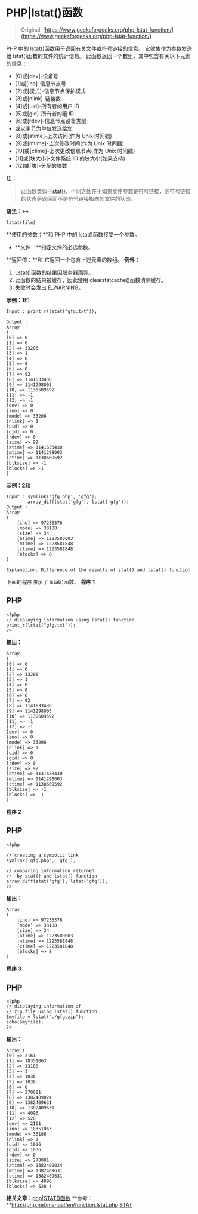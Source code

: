 # PHP|lstat()函数

> Original: [https://www.geeksforgeeks.org/php-lstat-function/](https://www.geeksforgeeks.org/php-lstat-function/)

PHP 中的 lstat()函数用于返回有关文件或符号链接的信息。 它收集作为参数发送给 lstat()函数的文件的统计信息。 此函数返回一个数组，其中包含有关以下元素的信息：

*   [0]或[dev]-设备号
*   [1]或[ino]-信息节点号
*   [2]或[模式]-信息节点保护模式
*   [3]或[nlink]-链接数
*   [4]或[uid]-所有者的用户 ID
*   [5]或[gid]-所有者的组 ID
*   [6]或[rdev]-信息节点设备类型
*   或以字节为单位发送给您
*   [8]或[atime]-上次访问(作为 Unix 时间戳)
*   [9]或[mtime]-上次修改时间(作为 Unix 时间戳)
*   [10]或[ctime]-上次更改信息节点(作为 Unix 时间戳)
*   [11]或[块大小]-文件系统 IO 的块大小(如果支持)
*   [12]或[块]-分配的块数

**注：**

> 此函数类似于[stat()](https://www.geeksforgeeks.org/php-stat-function/)，不同之处在于如果文件参数是符号链接，则符号链接的状态是返回而不是符号链接指向的文件的状态。

**语法：**↔

```
lstat(file)
```

**使用的参数：**和
PHP 中的 lstat()函数接受一个参数。

*   **文件：**指定文件的必选参数。

**返回值：**和
它返回一个包含上述元素的数组。
**例外：**

1.  Lstat()函数的结果因服务器而异。
2.  此函数的结果被缓存，因此使用 clearstatcache()函数清除缓存。
3.  失败时会发出 E_WARNING。

**示例：1**和

```
Input : print_r(lstat("gfg.txt"));

Output :
Array
(
[0] => 0
[1] => 0
[2] => 33206
[3] => 1
[4] => 0
[5] => 0
[6] => 0
[7] => 92
[8] => 1141633430
[9] => 1141298003
[10] => 1138609592
[11] => -1
[12] => -1
[dev] => 0
[ino] => 0
[mode] => 33206
[nlink] => 1
[uid] => 0
[gid] => 0
[rdev] => 0
[size] => 92
[atime] => 1141633430
[mtime] => 1141298003
[ctime] => 1138609592
[blksize] => -1
[blocks] => -1
)
```

**示例：2**和

```
Input : symlink('gfg.php', 'gfg');
        array_diff(stat('gfg'), lstat('gfg'));
Output :
Array
(
    [ino] => 97236376
    [mode] => 33188
    [size] => 34
    [atime] => 1223580003
    [mtime] => 1223581848
    [ctime] => 1223581848
    [blocks] => 8
)

Explanation: Difference of the results of stat() and lstat() function
```

下面的程序演示了 lstat()函数。
**程序 1**

## PHP

```
<?php
// displaying information using lstat() function
print_r(lstat("gfg.txt"));
?>
```

**输出：**

```
Array
(
[0] => 0
[1] => 0
[2] => 33206
[3] => 1
[4] => 0
[5] => 0
[6] => 0
[7] => 92
[8] => 1141633430
[9] => 1141298003
[10] => 1138609592
[11] => -1
[12] => -1
[dev] => 0
[ino] => 0
[mode] => 33206
[nlink] => 1
[uid] => 0
[gid] => 0
[rdev] => 0
[size] => 92
[atime] => 1141633430
[mtime] => 1141298003
[ctime] => 1138609592
[blksize] => -1
[blocks] => -1
)
```

**程序 2**

## PHP

```
<?php

// creating a symbolic link
symlink('gfg.php', 'gfg');

// comparing information returned
//  by stat() and lstat() function
array_diff(stat('gfg'), lstat('gfg'));
?>
```

**输出：**

```
Array
(
    [ino] => 97236376
    [mode] => 33188
    [size] => 34
    [atime] => 1223580003
    [mtime] => 1223581848
    [ctime] => 1223581848
    [blocks] => 8
)
```

**程序 3**

## PHP

```
<?php
// displaying information of
// zip file using lstat() function
$myfile = lstat("./gfg.zip");
echo($myfile);
?>
```

**输出：**

```
Array (
[0] => 2161 
[1] => 18351063 
[2] => 33188 
[3] => 1 
[4] => 1036 
[5] => 1036 
[6] => 0 
[7] => 270081 
[8] => 1382409024 
[9] => 1382409631 
[10] => 1382409631 
[11] => 4096 
[12] => 528
[dev] => 2161 
[ino] => 18351063 
[mode] => 33188 
[nlink] => 1 
[uid] => 1036 
[gid] => 1036 
[rdev] => 0 
[size] => 270081 
[atime] => 1382409024 
[mtime] => 1382409631 
[ctime] => 1382409631 
[blksize] => 4096 
[blocks] => 528 )
```

**相关文章：**[php|STAT()函数](https://www.geeksforgeeks.org/php-stat-function/)
**参考：**http://php.net/manual/en/function.lstat.php
[STAT](http://php.net/manual/en/function.lstat.php)